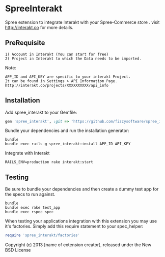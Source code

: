 SpreeInterakt
=============

Spree extension to integrate Interakt with your Spree-Commerce store .
visit http://interakt.co for more details.

PreRequisite
------------

```shell
1) Account in Interakt (You can start for free)
2) Project in Interakt to which the Data needs to be imported.
```

Note:

```shell
APP_ID and API_KEY are specific to your interakt Project.
It can be found in Settings > API Information Page.
http://interakt.co/projects/XXXXXXXXXX/api_info
```

Installation
------------

Add spree_interakt to your Gemfile:

```ruby
gem 'spree_interakt', :git => 'https://github.com/fizzysoftware/spree_interakt.git'
```

Bundle your dependencies and run the installation generator:

```shell
bundle
bundle exec rails g spree_interakt:install APP_ID API_KEY
```

Integrate with Interakt

```shell
RAILS_ENV=production rake interakt:start
```

Testing
-------

Be sure to bundle your dependencies and then create a dummy test app for the specs to run against.

```shell
bundle
bundle exec rake test_app
bundle exec rspec spec
```

When testing your applications integration with this extension you may use it's factories.
Simply add this require statement to your spec_helper:

```ruby
require 'spree_interakt/factories'
```

Copyright (c) 2013 [name of extension creator], released under the New BSD License
